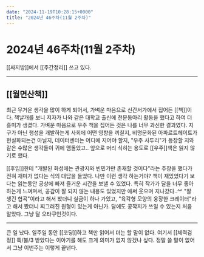 ```yaml
---
date: "2024-11-19T10:28:15+0000"
title: "2024년 46주차(11월 2주차)"
---
```


# 2024년 46주차(11월 2주차)

[[싸지방]]에서 [[주간정리]] 쓰고 있다.

---

## [[월면산책]]

최근 무거운 생각을 많이 하게 되어서, 가벼운 마음으로 신간서가에서 집어든 [[책]]이다. 책날개를 보니 저자가 나와 같은 대학교 출신에 천문동아리 활동을 했다고 하여 더 흥미가 생겼다. 가벼운 마음으로 우주 책을 집어든 것은 나를 너무 과신한 결과였다. 지구가 아닌 행성을 개발하는게 사회에 어떤 영향을 끼칠지, 비명문화된 아파르트헤이트가 현실화되는건 아닐지, 데이터센터는 어디에 지어야 할지, "우주 사투리"가 등장할 지와 같은 수많은 생각들이 귀에 맴돌았고.. 앞으로 머리 식히는 용도로 [[우주]]책은 읽지 않기로 했다.

[[후임]]한테 "개발된 화성에는 관광지와 빈민가만 존재할 것이다"라는 주장을 했다가 전혀 재미가 없다는 식의 대답을 들었다. 나만 이런 생각 하는거야? 책이 재밌었다기 보다는 읽는동안 공상에 빠져 즐거운 시간을 보낼 수 있었다. 특히 작가가 달을 너무 좋아하는게 느껴져서, 공감이 잘 되지 않는 내용도 있었지만 애써 웃으며 지나갔다..^^ "잘 생긴 협곡"이라고 해서 봤더니 실금이 하나 가있고, "육각형 모양의 웅장한 크레이터"라고 해서 봤더니 찌그러진 원형이 있는게 아닌가. 달에도 콩깍지가 쓰일 수 있는지 처음 알았다. 그냥 달 오타쿠인것이다.

---

큰 일 났다. 일주일 동안 [[코딩]]하고 책만 읽어서 더는 할 말이 없다. 여기서 [[체력검정]] 특/불/3 받았다는 이야기를 해도 크게 의미가 없지 않겠나 싶다. 정말 쓸 말이 없어서 그냥 이번주는 이렇게 끝낸다.
